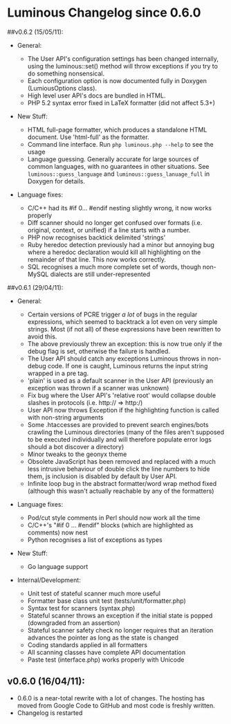 Luminous Changelog since 0.6.0
==============================

##v0.6.2 (15/05/11):

- General: 
  - The User API's configuration settings has been changed internally, using
    the luminous::set() method will throw exceptions if you try to do something
    nonsensical.
  - Each configuration option is now documented fully in Doxygen 
    (LumiousOptions class).
  - High level user API's docs are bundled in HTML.
  - PHP 5.2 syntax error fixed in LaTeX formatter (did not affect 5.3+)

- New Stuff:
  - HTML full-page formatter, which produces a standalone HTML document. Use 
    'html-full' as the formatter.
  - Command line interface. Run ``php luminous.php --help`` to see the usage
  - Language guessing. Generally accurate for large sources of common 
    languages, with no guarantees in other situations. See 
    ``luminous::guess_language`` and ``luminous::guess_lanuage_full`` 
    in Doxygen for details. 

- Language fixes:
  - C/C++ had its #if 0... #endif nesting slightly wrong, it now works
    properly
  - Diff scanner should no longer get confused over formats (i.e. original, 
    context, or unified) if a line starts with a number.
  - PHP now recognises backtick delimited 'strings'
  - Ruby heredoc detection previously had a minor but annoying bug where 
    a heredoc declaration would kill all highlighting on the remainder of 
    that line. This now works correctly.
  - SQL recognises a much more complete set of words, though non-MySQL dialects
    are still under-represented

##v0.6.1 (29/04/11):

- General:
    - Certain versions of PCRE trigger *a lot* of bugs in the regular 
      expressions, which seemed to backtrack a lot even on very simple
      strings. Most (if not all) of these expressions have been rewritten
      to avoid this.
    - The above previously threw an exception: this is now true only if the
      debug flag is set, otherwise the failure is handled.
    - The User API should catch any exceptions Luminous throws in non-debug
      code. If one is caught, Luminous returns the input string wrapped in a 
      pre tag.
    - 'plain' is used as a default scanner in the User API (previously an
      exception was thrown if a scanner was unknown)
    - Fix bug where the User API's 'relative root' would collapse double slashes
      in protocols (i.e. http:// => http:/)
    - User API now throws Exception if the highlighting function is called with
      non-string arguments
    - Some .htaccesses are provided to prevent search engines/bots crawling the
      Luminous directories (many of the files aren't supposed to be executed
      individually and will therefore populate error logs should a bot
      discover a directory)
    - Minor tweaks to the geonyx theme
    - Obsolete JavaScript has been removed and replaced with a much less
      intrusive behaviour of double click the line numbers to hide them,
      js inclusion is disabled by default by User API.
    - Infinite loop bug in the abstract formatter/word wrap method fixed 
      (although this wasn't actually reachable by any of the formatters)

- Language fixes:
    - Pod/cut style comments in Perl should now work all the time
    - C/C++'s "#if 0 ... #endif" blocks (which are highlighted as comments) 
      now nest
    - Python recognises a list of exceptions as types

- New Stuff:
    - Go language support

-  Internal/Development:
    - Unit test of stateful scanner much more useful
    - Formatter base class unit test (tests/unit/formatter.php)
    - Syntax test for scanners (syntax.php)
    - Stateful scanner throws an exception if the initial state is popped
      (downgraded from an assertion)
    - Stateful scanner safety check no longer requires that an iteration
      advances the pointer as long as the state is changed
    - Coding standards applied in all formatters
    - All scanning classes have complete API documentation
    - Paste test (interface.php) works properly with Unicode

## v0.6.0 (16/04/11):
- 0.6.0 is a near-total rewrite with a lot of changes. The hosting has 
  moved from Google Code to GitHub and most code is freshly written.
- Changelog is restarted
